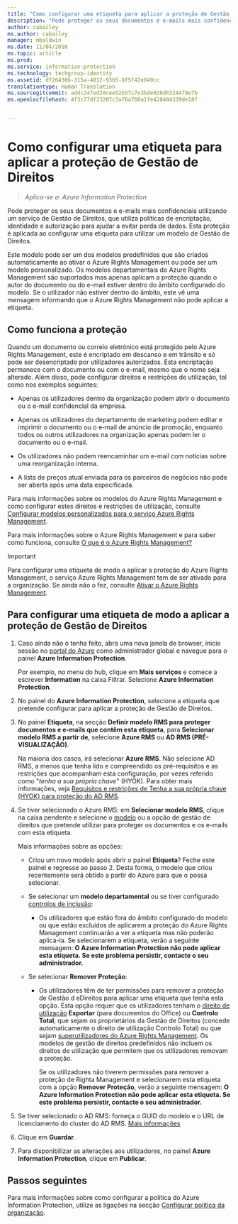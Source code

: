 ```yaml
---
title: "Como configurar uma etiqueta para aplicar a proteção de Gestão de Direitos| Azure Information Protection"
description: "Pode proteger os seus documentos e e-mails mais confidenciais utilizando um serviço de Gestão de Direitos, que utiliza políticas de encriptação, identidade e autorização para ajudar a evitar perda de dados. Esta proteção é aplicada ao configurar uma etiqueta para utilizar um modelo da Gestão de Direitos."
author: cabailey
ms.author: cabailey
manager: mbaldwin
ms.date: 11/04/2016
ms.topic: article
ms.prod: 
ms.service: information-protection
ms.technology: techgroup-identity
ms.assetid: df26430b-315a-4012-93b5-8f5f42e049cc
translationtype: Human Translation
ms.sourcegitcommit: addc24fed28cee52b57c7e3bde926d6324478e7b
ms.openlocfilehash: 4f3c77df23207c3a76a768a1fe428484339de18f


---
```


# <a name="how-to-configure-a-label-to-apply-rights-management-protection"></a>Como configurar uma etiqueta para aplicar a proteção de Gestão de Direitos

>*Aplica-se a: Azure Information Protection*

Pode proteger os seus documentos e e-mails mais confidenciais utilizando um serviço de Gestão de Direitos, que utiliza políticas de encriptação, identidade e autorização para ajudar a evitar perda de dados. Esta proteção é aplicada ao configurar uma etiqueta para utilizar um modelo de Gestão de Direitos. 

Este modelo pode ser um dos modelos predefinidos que são criados automaticamente ao ativar o Azure Rights Management ou pode ser um modelo personalizado. Os modelos departamentais do Azure Rights Management são suportados mas apenas aplicam a proteção quando o autor do documento ou do e-mail estiver dentro do âmbito configurado do modelo. Se o utilizador não estiver dentro do âmbito, este vê uma mensagem informando que o Azure Rights Management não pode aplicar a etiqueta.

## <a name="how-the-protection-works"></a>Como funciona a proteção

Quando um documento ou correio eletrónico está protegido pelo Azure Rights Management, este é encriptado em descanso e em trânsito e só pode ser desencriptado por utilizadores autorizados. Esta encriptação permanece com o documento ou com o e-mail, mesmo que o nome seja alterado. Além disso, pode configurar direitos e restrições de utilização, tal como nos exemplos seguintes:

- Apenas os utilizadores dentro da organização podem abrir o documento ou o e-mail confidencial da empresa.

- Apenas os utilizadores do departamento de marketing podem editar e imprimir o documento ou o e-mail de anúncio de promoção, enquanto todos os outros utilizadores na organização apenas podem ler o documento ou o e-mail.

- Os utilizadores não podem reencaminhar um e-mail com notícias sobre uma reorganização interna.

- A lista de preços atual enviada para os parceiros de negócios não pode ser aberta após uma data especificada.

Para mais informações sobre os modelos do Azure Rights Management e como configurar estes direitos e restrições de utilização, consulte [Configurar modelos personalizados para o serviço Azure Rights Management](../deploy-use/configure-custom-templates.md).

Para mais informações sobre o Azure Rights Management e para saber como funciona, consulte [O que é o Azure Rights Management?](../understand-explore/what-is-azure-rms.md)

> [!IMPORTANT]
> Para configurar uma etiqueta de modo a aplicar a proteção do Azure Rights Management, o serviço Azure Rights Management tem de ser ativado para a organização. Se ainda não o fez, consulte [Ativar o Azure Rights Management](../deploy-use/activate-service.md).


## <a name="to-configure-a-label-to-apply-rights-management-protection"></a>Para configurar uma etiqueta de modo a aplicar a proteção de Gestão de Direitos

1. Caso ainda não o tenha feito, abra uma nova janela de browser, inicie sessão no [portal do Azure](https://portal.azure.com) como administrador global e navegue para o painel **Azure Information Protection**. 

    Por exemplo, no menu do hub, clique em **Mais serviços** e comece a escrever **Information** na caixa Filtrar. Selecione **Azure Information Protection**.

2. No painel do **Azure Information Protection**, selecione a etiqueta que pretende configurar para aplicar a proteção de Gestão de Direitos.

3. No painel **Etiqueta**, na secção **Definir modelo RMS para proteger documentos e e-mails que contêm esta etiqueta**, para **Selecionar modelo RMS a partir de**, selecione **Azure RMS** ou **AD RMS (PRÉ-VISUALIZAÇÃO)**.
    
    Na maioria dos casos, irá selecionar **Azure RMS**. Não selecione AD RMS, a menos que tenha lido e compreendido os pré-requisitos e as restrições que acompanham esta configuração, por vezes referido como "*tenha a sua própria chave*" (HYOK). Para obter mais informações, veja [Requisitos e restrições de Tenha a sua própria chave (HYOK) para proteção do AD RMS](configure-adrms-restrictions.md).
    
4. Se tiver selecionado o Azure RMS: em **Selecionar modelo RMS**, clique na caixa pendente e selecione o [modelo](../deploy-use/configure-custom-templates.md) ou a opção de gestão de direitos que pretende utilizar para proteger os documentos e os e-mails com esta etiqueta.
    
    Mais informações sobre as opções:
    
    - Criou um novo modelo após abrir o painel **Etiqueta**? Feche este painel e regresse ao passo 2. Desta forma, o modelo que criou recentemente será obtido a partir do Azure para que o possa selecionar.
    
    - Se selecionar um **modelo departamental** ou se tiver configurado [controlos de inclusão](../deploy-use/activate-service.md#configuring-onboarding-controls-for-a-phased-deployment):
    
        - Os utilizadores que estão fora do âmbito configurado do modelo ou que estão excluídos de aplicarem a proteção do Azure Rights Management continuarão a ver a etiqueta mas não poderão aplicá-la. Se selecionarem a etiqueta, verão a seguinte mensagem: **O Azure Information Protection não pode aplicar esta etiqueta. Se este problema persistir, contacte o seu administrador.**
        
    - Se selecionar **Remover Proteção**:
        
        - Os utilizadores têm de ter permissões para remover a proteção de Gestão d eDireitos para aplicar uma etiqueta que tenha esta opção. Esta opção requer que os utilizadores tenham o [direito de utilização](../deploy-use/configure-usage-rights.md) **Exportar** (para documentos do Office) ou **Controlo Total**, que sejam os proprietários da Gestão de Direitos (concede automaticamente o direito de utilização Controlo Total) ou que sejam [superutilizadores do Azure Rights Management](../deploy-use/configure-super-users.md). Os modelos de gestão de direitos predefinidos não incluem os direitos de utilização que permitem que os utilizadores removam a proteção. 

            Se os utilizadores não tiverem permissões para remover a proteção de Righta Management e selecionarem esta etiqueta com a opção **Remover Proteção**, verão a seguinte mensagem: **O Azure Information Protection não pode aplicar esta etiqueta. Se este problema persistir, contacte o seu administrador.**

5. Se tiver selecionado o AD RMS: forneça o GUID do modelo e o URL de licenciamento do cluster do AD RMS. [Mais informações](configure-adrms-restrictions.md#locating-the-information-to-specify-ad-rms-protection-with-an-azure-information-protection-label)

6. Clique em **Guardar**.

7. Para disponibilizar as alterações aos utilizadores, no painel **Azure Information Protection**, clique em **Publicar**.

## <a name="next-steps"></a>Passos seguintes

Para mais informações sobre como configurar a política do Azure Information Protection, utilize as ligações na secção [Configurar política da organização](configure-policy.md#configuring-your-organizations-policy).  



<!--HONumber=Nov16_HO1-->


